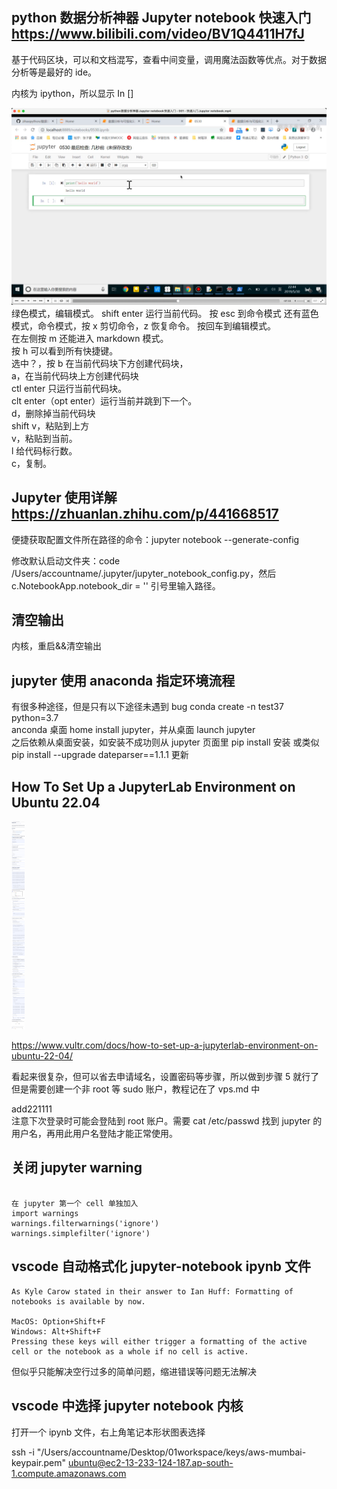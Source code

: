 ## python 数据分析神器 Jupyter notebook 快速入门 https://www.bilibili.com/video/BV1Q4411H7fJ

基于代码区块，可以和文档混写，查看中间变量，调用魔法函数等优点。对于数据分析等是最好的 ide。

内核为 ipython，所以显示 In []

![](./img/2022-07-19-18-18-17.png)  
绿色模式，编辑模式。 shift enter 运行当前代码。 按 esc 到命令模式
还有蓝色模式，命令模式，按 x 剪切命令，z 恢复命令。 按回车到编辑模式。  
在左侧按 m 还能进入 markdown 模式。  
按 h 可以看到所有快捷键。  
选中？，按 b 在当前代码块下方创建代码块，  
a，在当前代码块上方创建代码块  
ctl enter 只运行当前代码块。  
clt enter（opt enter）运行当前并跳到下一个。  
d，删除掉当前代码块  
shift v，粘贴到上方  
v，粘贴到当前。  
l 给代码标行数。  
c，复制。

## Jupyter 使用详解 https://zhuanlan.zhihu.com/p/441668517

便捷获取配置文件所在路径的命令：jupyter notebook --generate-config

修改默认启动文件夹：code /Users/accountname/.jupyter/jupyter_notebook_config.py，然后 c.NotebookApp.notebook_dir = '' 引号里输入路径。

## 清空输出

内核，重启&&清空输出

## jupyter 使用 anaconda 指定环境流程

有很多种途径，但是只有以下途径未遇到 bug
conda create -n test37 python=3.7  
anconda 桌面 home install jupyter，并从桌面 launch jupyter  
之后依赖从桌面安装，如安装不成功则从 jupyter 页面里 pip install 安装 或类似 pip install --upgrade dateparser==1.1.1 更新

## How To Set Up a JupyterLab Environment on Ubuntu 22.04

<img src='./img/2022-11-10-15-50-40.png' height=333px></img>

https://www.vultr.com/docs/how-to-set-up-a-jupyterlab-environment-on-ubuntu-22-04/

看起来很复杂，但可以省去申请域名，设置密码等步骤，所以做到步骤 5 就行了  
但是需要创建一个非 root 等 sudo 账户，教程记在了 vps.md 中

add221111  
注意下次登录时可能会登陆到 root 账户。需要 cat /etc/passwd 找到 jupyter 的用户名，再用此用户名登陆才能正常使用。

## 关闭 jupyter warning

```

在 jupyter 第一个 cell 单独加入
import warnings
warnings.filterwarnings('ignore')
warnings.simplefilter('ignore')

```

## vscode 自动格式化 jupyter-notebook ipynb 文件

```
As Kyle Carow stated in their answer to Ian Huff: Formatting of notebooks is available by now.

MacOS: Option+Shift+F
Windows: Alt+Shift+F
Pressing these keys will either trigger a formatting of the active cell or the notebook as a whole if no cell is active.
```

但似乎只能解决空行过多的简单问题，缩进错误等问题无法解决

## vscode 中选择 jupyter notebook 内核

打开一个 ipynb 文件，右上角笔记本形状图表选择

ssh -i "/Users/accountname/Desktop/01workspace/keys/aws-mumbai-keypair.pem" ubuntu@ec2-13-233-124-187.ap-south-1.compute.amazonaws.com
